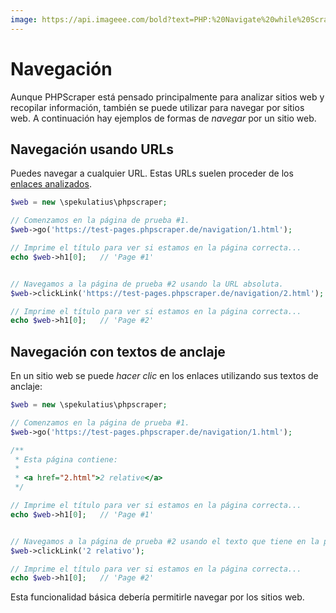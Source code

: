 ```yaml
---
image: https://api.imageee.com/bold?text=PHP:%20Navigate%20while%20Scraping&bg_image=https://images.unsplash.com/photo-1542762933-ab3502717ce7
---
```


# Navegación

Aunque PHPScraper está pensado principalmente para analizar sitios web y recopilar información, también se puede utilizar para navegar por sitios web. A continuación hay ejemplos de formas de *navegar* por un sitio web.


## Navegación usando URLs

Puedes navegar a cualquier URL. Estas URLs suelen proceder de los [enlaces analizados](/es/examples/scrape-links).

```php
$web = new \spekulatius\phpscraper;

// Comenzamos en la página de prueba #1.
$web->go('https://test-pages.phpscraper.de/navigation/1.html');

// Imprime el título para ver si estamos en la página correcta...
echo $web->h1[0];   // 'Page #1'


// Navegamos a la página de prueba #2 usando la URL absoluta.
$web->clickLink('https://test-pages.phpscraper.de/navigation/2.html');

// Imprime el título para ver si estamos en la página correcta...
echo $web->h1[0];   // 'Page #2'
```


## Navegación con textos de anclaje

En un sitio web se puede *hacer clic* en los enlaces utilizando sus textos de anclaje:

```php
$web = new \spekulatius\phpscraper;

// Comenzamos en la página de prueba #1.
$web->go('https://test-pages.phpscraper.de/navigation/1.html');

/**
 * Esta página contiene:
 *
 * <a href="2.html">2 relative</a>
 */

// Imprime el título para ver si estamos en la página correcta...
echo $web->h1[0];   // 'Page #1'


// Navegamos a la página de prueba #2 usando el texto que tiene en la página.
$web->clickLink('2 relativo');

// Imprime el título para ver si estamos en la página correcta...
echo $web->h1[0];   // 'Page #2'
```

Esta funcionalidad básica debería permitirle navegar por los sitios web.
